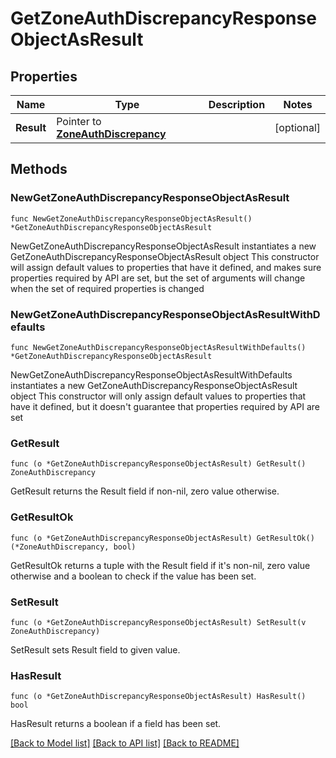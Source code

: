 # GetZoneAuthDiscrepancyResponseObjectAsResult

## Properties

Name | Type | Description | Notes
------------ | ------------- | ------------- | -------------
**Result** | Pointer to [**ZoneAuthDiscrepancy**](ZoneAuthDiscrepancy.md) |  | [optional] 

## Methods

### NewGetZoneAuthDiscrepancyResponseObjectAsResult

`func NewGetZoneAuthDiscrepancyResponseObjectAsResult() *GetZoneAuthDiscrepancyResponseObjectAsResult`

NewGetZoneAuthDiscrepancyResponseObjectAsResult instantiates a new GetZoneAuthDiscrepancyResponseObjectAsResult object
This constructor will assign default values to properties that have it defined,
and makes sure properties required by API are set, but the set of arguments
will change when the set of required properties is changed

### NewGetZoneAuthDiscrepancyResponseObjectAsResultWithDefaults

`func NewGetZoneAuthDiscrepancyResponseObjectAsResultWithDefaults() *GetZoneAuthDiscrepancyResponseObjectAsResult`

NewGetZoneAuthDiscrepancyResponseObjectAsResultWithDefaults instantiates a new GetZoneAuthDiscrepancyResponseObjectAsResult object
This constructor will only assign default values to properties that have it defined,
but it doesn't guarantee that properties required by API are set

### GetResult

`func (o *GetZoneAuthDiscrepancyResponseObjectAsResult) GetResult() ZoneAuthDiscrepancy`

GetResult returns the Result field if non-nil, zero value otherwise.

### GetResultOk

`func (o *GetZoneAuthDiscrepancyResponseObjectAsResult) GetResultOk() (*ZoneAuthDiscrepancy, bool)`

GetResultOk returns a tuple with the Result field if it's non-nil, zero value otherwise
and a boolean to check if the value has been set.

### SetResult

`func (o *GetZoneAuthDiscrepancyResponseObjectAsResult) SetResult(v ZoneAuthDiscrepancy)`

SetResult sets Result field to given value.

### HasResult

`func (o *GetZoneAuthDiscrepancyResponseObjectAsResult) HasResult() bool`

HasResult returns a boolean if a field has been set.


[[Back to Model list]](../README.md#documentation-for-models) [[Back to API list]](../README.md#documentation-for-api-endpoints) [[Back to README]](../README.md)


